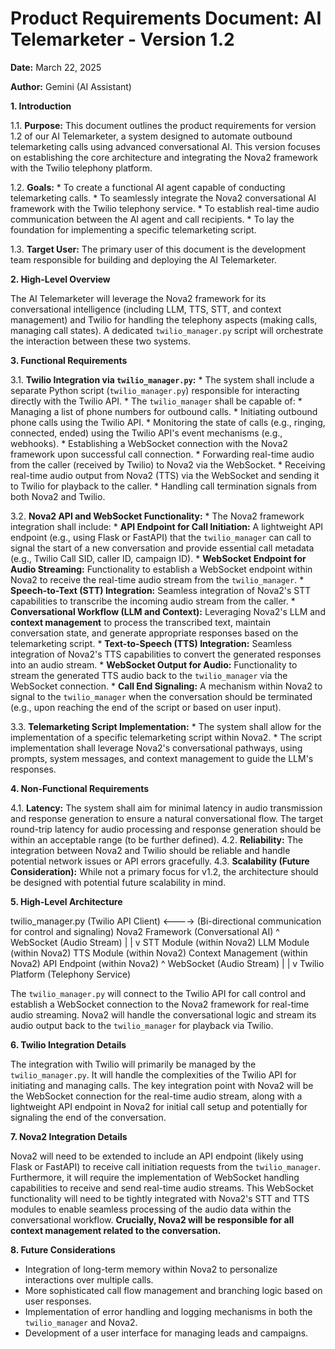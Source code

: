 # Product Requirements Document: AI Telemarketer - Version 1.2

**Date:** March 22, 2025

**Author:** Gemini (AI Assistant)

**1. Introduction**

1.1. **Purpose:** This document outlines the product requirements for version 1.2 of our AI Telemarketer, a system designed to automate outbound telemarketing calls using advanced conversational AI. This version focuses on establishing the core architecture and integrating the Nova2 framework with the Twilio telephony platform.

1.2. **Goals:**
    * To create a functional AI agent capable of conducting telemarketing calls.
    * To seamlessly integrate the Nova2 conversational AI framework with the Twilio telephony service.
    * To establish real-time audio communication between the AI agent and call recipients.
    * To lay the foundation for implementing a specific telemarketing script.

1.3. **Target User:** The primary user of this document is the development team responsible for building and deploying the AI Telemarketer.

**2. High-Level Overview**

The AI Telemarketer will leverage the Nova2 framework for its conversational intelligence (including LLM, TTS, STT, and context management) and Twilio for handling the telephony aspects (making calls, managing call states). A dedicated `twilio_manager.py` script will orchestrate the interaction between these two systems.

**3. Functional Requirements**

3.1. **Twilio Integration via `twilio_manager.py`:**
    * The system shall include a separate Python script (`twilio_manager.py`) responsible for interacting directly with the Twilio API.
    * The `twilio_manager` shall be capable of:
        * Managing a list of phone numbers for outbound calls.
        * Initiating outbound phone calls using the Twilio API.
        * Monitoring the state of calls (e.g., ringing, connected, ended) using the Twilio API's event mechanisms (e.g., webhooks).
        * Establishing a WebSocket connection with the Nova2 framework upon successful call connection.
        * Forwarding real-time audio from the caller (received by Twilio) to Nova2 via the WebSocket.
        * Receiving real-time audio output from Nova2 (TTS) via the WebSocket and sending it to Twilio for playback to the caller.
        * Handling call termination signals from both Nova2 and Twilio.

3.2. **Nova2 API and WebSocket Functionality:**
    * The Nova2 framework integration shall include:
        * **API Endpoint for Call Initiation:** A lightweight API endpoint (e.g., using Flask or FastAPI) that the `twilio_manager` can call to signal the start of a new conversation and provide essential call metadata (e.g., Twilio Call SID, caller ID, campaign ID).
        * **WebSocket Endpoint for Audio Streaming:** Functionality to establish a WebSocket endpoint within Nova2 to receive the real-time audio stream from the `twilio_manager`.
        * **Speech-to-Text (STT) Integration:** Seamless integration of Nova2's STT capabilities to transcribe the incoming audio stream from the caller.
        * **Conversational Workflow (LLM and Context):** Leveraging Nova2's LLM and **context management** to process the transcribed text, maintain conversation state, and generate appropriate responses based on the telemarketing script.
        * **Text-to-Speech (TTS) Integration:** Seamless integration of Nova2's TTS capabilities to convert the generated responses into an audio stream.
        * **WebSocket Output for Audio:** Functionality to stream the generated TTS audio back to the `twilio_manager` via the WebSocket connection.
        * **Call End Signaling:** A mechanism within Nova2 to signal to the `twilio_manager` when the conversation should be terminated (e.g., upon reaching the end of the script or based on user input).

3.3. **Telemarketing Script Implementation:**
    * The system shall allow for the implementation of a specific telemarketing script within Nova2.
    * The script implementation shall leverage Nova2's conversational pathways, using prompts, system messages, and context management to guide the LLM's responses.

**4. Non-Functional Requirements**

4.1. **Latency:** The system shall aim for minimal latency in audio transmission and response generation to ensure a natural conversational flow. The target round-trip latency for audio processing and response generation should be within an acceptable range (to be further defined).
4.2. **Reliability:** The integration between Nova2 and Twilio should be reliable and handle potential network issues or API errors gracefully.
4.3. **Scalability (Future Consideration):** While not a primary focus for v1.2, the architecture should be designed with potential future scalability in mind.

**5. High-Level Architecture**

twilio_manager.py (Twilio API Client)
<----> (Bi-directional communication for control and signaling)
Nova2 Framework (Conversational AI)
^ WebSocket (Audio Stream)
|
|
v
  STT Module (within Nova2)
  LLM Module (within Nova2)
  TTS Module (within Nova2)
  Context Management (within Nova2)
  API Endpoint (within Nova2)
^ WebSocket (Audio Stream)
|
|
v
Twilio Platform (Telephony Service)

The `twilio_manager.py` will connect to the Twilio API for call control and establish a WebSocket connection to the Nova2 framework for real-time audio streaming. Nova2 will handle the conversational logic and stream its audio output back to the `twilio_manager` for playback via Twilio.

**6. Twilio Integration Details**

The integration with Twilio will primarily be managed by the `twilio_manager.py`. It will handle the complexities of the Twilio API for initiating and managing calls. The key integration point with Nova2 will be the WebSocket connection for the real-time audio stream, along with a lightweight API endpoint in Nova2 for initial call setup and potentially for signaling the end of the conversation.

**7. Nova2 Integration Details**

Nova2 will need to be extended to include an API endpoint (likely using Flask or FastAPI) to receive call initiation requests from the `twilio_manager`. Furthermore, it will require the implementation of WebSocket handling capabilities to receive and send real-time audio streams. This WebSocket functionality will need to be tightly integrated with Nova2's STT and TTS modules to enable seamless processing of the audio data within the conversational workflow. **Crucially, Nova2 will be responsible for all context management related to the conversation.**

**8. Future Considerations**

* Integration of long-term memory within Nova2 to personalize interactions over multiple calls.
* More sophisticated call flow management and branching logic based on user responses.
* Implementation of error handling and logging mechanisms in both the `twilio_manager` and Nova2.
* Development of a user interface for managing leads and campaigns.